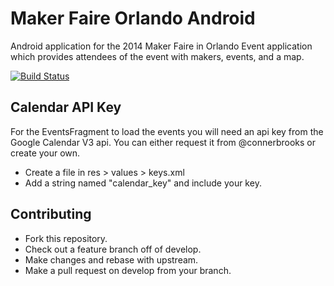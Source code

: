 Maker Faire Orlando Android
===========

Android application for the 2014 Maker Faire in Orlando
Event application which provides attendees of the event with makers, events, and a map.

[![Build Status](https://travis-ci.org/MakerFaireOrlando/mfo-android.svg)](https://travis-ci.org/MakerFaireOrlando/mfo-android)

## Calendar API Key
For the EventsFragment to load the events you will need an api key from the Google Calendar V3 api.
You can either request it from @connerbrooks or create your own.
* Create a file in res > values > keys.xml
* Add a string named "calendar_key" and include your key.

## Contributing
* Fork this repository.
* Check out a feature branch off of develop.
* Make changes and rebase with upstream.
* Make a pull request on develop from your branch.

